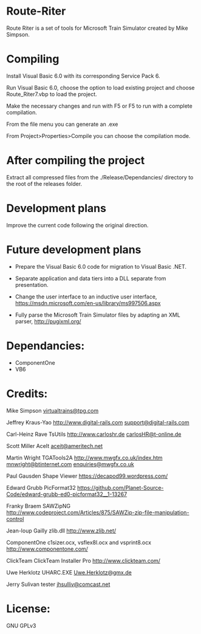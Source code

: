 # Route-Riter
 Route Riter is a set of tools for Microsoft Train Simulator created by Mike Simpson.

# Compiling
 Install Visual Basic 6.0 with its corresponding Service Pack 6.

 Run Visual Basic 6.0, choose the option to load existing project and choose Route_Riter7.vbp to load the project.
 
 Make the necessary changes and run with F5 or F5 to run with a complete compilation.

 From the file menu you can generate an .exe

 From Project>Properties>Compile you can choose the compilation mode.

# After compiling the project 
 Extract all compressed files from the ./Release/Dependancies/ directory to the root of the releases folder.

# Development plans
 Improve the current code following the original direction.

# Future development plans
- Prepare the Visual Basic 6.0 code for migration to Visual Basic .NET.

- Separate application and data tiers into a DLL separate from presentation.

- Change the user interface to an inductive user interface, https://msdn.microsoft.com/en-us/library/ms997506.aspx

- Fully parse the Microsoft Train Simulator files by adapting an XML parser, http://pugixml.org/

# Dependancies:
- ComponentOne
- VB6

# Credits:
Mike Simpson
virtualtrains@tpg.com

Jeffrey Kraus-Yao
http://www.digital-rails.com
support@digital-rails.com

Carl-Heinz Rave
TsUtils
http://www.carloshr.de
carlosHR@t-online.de

Scott Miller
AceIt
aceit@ameritech.net

Martin Wright
TGATools2A
http://www.mwgfx.co.uk/index.htm
mnwright@btinternet.com
enquiries@mwgfx.co.uk

Paul Gausden
Shape Viewer
https://decapod99.wordpress.com/

Edward Grubb
PicFormat32
https://github.com/Planet-Source-Code/edward-grubb-ed0-picformat32__1-13267

Franky Braem
SAWZipNG
http://www.codeproject.com/Articles/875/SAWZip-zip-file-manipulation-control

Jean-loup Gailly
zlib.dll
http://www.zlib.net/

ComponentOne
c1sizer.ocx, vsflex8l.ocx and vsprint8.ocx
http://www.componentone.com/

ClickTeam
ClickTeam Installer Pro
http://www.clickteam.com/

Uwe Herklotz
UHARC.EXE
Uwe.Herklotz@gmx.de

Jerry Sulivan
tester
jhsulliv@comcast.net

# License:

GNU GPLv3
